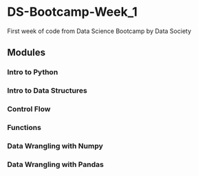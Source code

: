 # DS-Bootcamp-Week_1

First week of code from Data Science Bootcamp by Data Society

## Modules

### Intro to Python
### Intro to Data Structures
### Control Flow
### Functions
### Data Wrangling with Numpy
### Data Wrangling with Pandas
